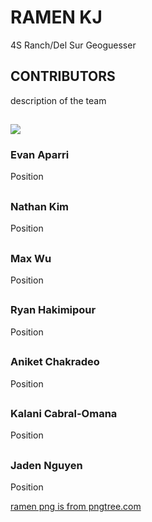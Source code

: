 <!--Start of Website Content-->
<div class="index-header">
    <h1>RAMEN KJ</h1>
    <p>4S Ranch/Del Sur Geoguesser</p>
</div>

<!--About Our Team-->
<section class="team">
    <h1>CONTRIBUTORS</h1>
    <p>description of the team</p>
    <div class="row">
        <div class="team-col">
            <h1><a href="https://github.com/chewyboba10"><img src ="https://avatars.githubusercontent.com/u/111486836?v=4"></a></h1>
            <h3>Evan Aparri</h3>
            <p>Position</p>
        </div>
        <div class="team-col">
            <h1></h1>
            <h3>Nathan Kim<a href="https://github.com/nsk1207"></a></h3>
            <p>Position</p>
        </div>
        <div class="team-col">
            <h1></h1>
            <h3>Max Wu<a href="https://github.com/mmaxwu"></a></h3>
            <p>Position</p>
        </div>
    </div>
</section>
<section class="team1">
<div class="row">
    <div class="team-col">
        <h1></h1>
        <h3>Ryan Hakimipour<a href="https://github.com/RyanHaki"></a></h3>
        <p>Position</p>
    </div>
    <div class="team-col">
        <h1></h1>
        <h3>Aniket Chakradeo<a href="https://github.com/AniCricKet"></a></h3>
        <p>Position</p>
    </div>
    <div class="team-col">
        <h1></h1>
        <h3>Kalani Cabral-Omana<a href="https://github.com/kalanicabralomana"></a></h3>
        <p>Position</p>
    </div>
    <div class="team-col">
        <h1></h1>
        <h3>Jaden Nguyen<a href="https://github.com/raisinbran25"></a></h3>
        <p>Position</p>
    </div>
</div>
</section>
<p><a href='https://pngtree.com/so/ramen'>ramen png is from pngtree.com</a></p>